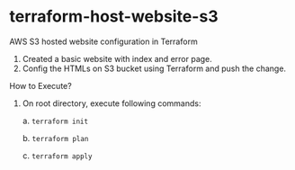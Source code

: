 # terraform-host-website-s3
AWS S3 hosted website configuration in Terraform

1. Created a basic website with index and error page.
2. Config the HTMLs on S3 bucket using Terraform and push the change.

How to Execute?
1. On root directory, execute following commands:

    a. `terraform init`

    b. `terraform plan`

    c. `terraform apply`
